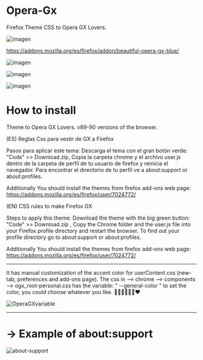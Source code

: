 # Opera-Gx
Firefox Theme CSS to Opera GX Lovers. 

![imagen](https://user-images.githubusercontent.com/22057609/147390489-26ab41d5-b259-4f00-a31c-d0ba3d114ea1.png)

https://addons.mozilla.org/es/firefox/addon/beautiful-opera-gx-blue/

![imagen](https://user-images.githubusercontent.com/22057609/147390542-6e4d71fe-d00e-4f10-8355-f81963bda5a9.png)

![imagen](https://user-images.githubusercontent.com/22057609/147390602-28d383d9-489f-417f-b555-06b6a23466e1.png)

![imagen](https://user-images.githubusercontent.com/22057609/147390658-eb5d82b2-7d36-4072-b42e-68ef02dbc1dd.png)

# How to install
Theme to Opera GX Lovers. v89-90 versions of the browser.

(ES) Reglas Css para vestir de GX a Firefox

Pasos para aplicar este tema: Descarga el tema con el gran botón verde: "Code" >> Download.zip, Copia la carpeta chrome y el archivo user.js dentro de la carpeta de perfil de tu usuario de firefox y reinicia el navegador. Para encontrar el directorio de tu perfil ve a about:support or about:profiles.

Additionally You should install the themes from firefox add-ons web page: https://addons.mozilla.org/es/firefox/user/7024772/

(EN) CSS rules to make Firefox GX

Steps to apply this theme: Download the theme with the big green button: "Code" >> Download.zip , Copy the Chrome folder and the user.js file into your Firefox profile directory and restart the browser. To find out your profile directory go to about:support or about:profiles.

Additionally You should install the themes from firefox add-ons web page: https://addons.mozilla.org/es/firefox/user/7024772/

_____________________________________________________________________________________________________________________________________________________

It has manual customization of the accent color for userContent.css (new-tab, preferences and add-ons page). The css in --> chrome --> components --> ogx_root-personal.css has the variable: " --general-color " to set the color, you could choose whatever you like. 💙💚💜🤎💛🧡❤

![OperaGXvariable](https://user-images.githubusercontent.com/22057609/146468198-1df0a627-0241-477f-bfe0-9b48cd7977e4.png)

______________________________________________________________________________________________________________________________________________________
   
# -> Example of about:support
![about-support](https://user-images.githubusercontent.com/22057609/120349392-b372f980-c2c3-11eb-904d-b088168fd849.png)
